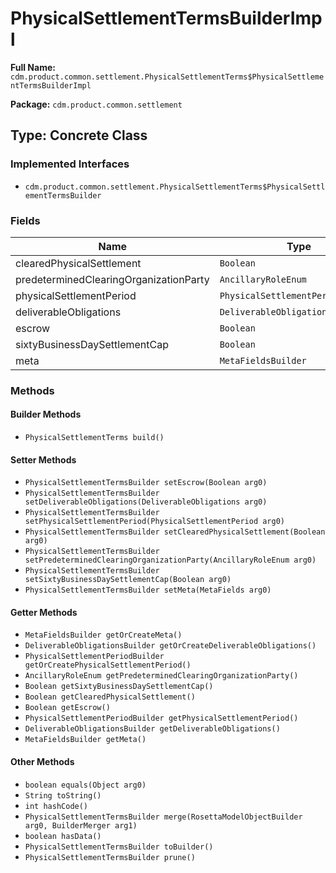 # PhysicalSettlementTermsBuilderImpl

**Full Name:** `cdm.product.common.settlement.PhysicalSettlementTerms$PhysicalSettlementTermsBuilderImpl`

**Package:** `cdm.product.common.settlement`

## Type: Concrete Class

### Implemented Interfaces

- `cdm.product.common.settlement.PhysicalSettlementTerms$PhysicalSettlementTermsBuilder`

### Fields

| Name | Type | Description |
|------|------|-------------|
| clearedPhysicalSettlement | `Boolean` |  |
| predeterminedClearingOrganizationParty | `AncillaryRoleEnum` |  |
| physicalSettlementPeriod | `PhysicalSettlementPeriodBuilder` |  |
| deliverableObligations | `DeliverableObligationsBuilder` |  |
| escrow | `Boolean` |  |
| sixtyBusinessDaySettlementCap | `Boolean` |  |
| meta | `MetaFieldsBuilder` |  |

### Methods

#### Builder Methods

- `PhysicalSettlementTerms build()`

#### Setter Methods

- `PhysicalSettlementTermsBuilder setEscrow(Boolean arg0)`
- `PhysicalSettlementTermsBuilder setDeliverableObligations(DeliverableObligations arg0)`
- `PhysicalSettlementTermsBuilder setPhysicalSettlementPeriod(PhysicalSettlementPeriod arg0)`
- `PhysicalSettlementTermsBuilder setClearedPhysicalSettlement(Boolean arg0)`
- `PhysicalSettlementTermsBuilder setPredeterminedClearingOrganizationParty(AncillaryRoleEnum arg0)`
- `PhysicalSettlementTermsBuilder setSixtyBusinessDaySettlementCap(Boolean arg0)`
- `PhysicalSettlementTermsBuilder setMeta(MetaFields arg0)`

#### Getter Methods

- `MetaFieldsBuilder getOrCreateMeta()`
- `DeliverableObligationsBuilder getOrCreateDeliverableObligations()`
- `PhysicalSettlementPeriodBuilder getOrCreatePhysicalSettlementPeriod()`
- `AncillaryRoleEnum getPredeterminedClearingOrganizationParty()`
- `Boolean getSixtyBusinessDaySettlementCap()`
- `Boolean getClearedPhysicalSettlement()`
- `Boolean getEscrow()`
- `PhysicalSettlementPeriodBuilder getPhysicalSettlementPeriod()`
- `DeliverableObligationsBuilder getDeliverableObligations()`
- `MetaFieldsBuilder getMeta()`

#### Other Methods

- `boolean equals(Object arg0)`
- `String toString()`
- `int hashCode()`
- `PhysicalSettlementTermsBuilder merge(RosettaModelObjectBuilder arg0, BuilderMerger arg1)`
- `boolean hasData()`
- `PhysicalSettlementTermsBuilder toBuilder()`
- `PhysicalSettlementTermsBuilder prune()`

